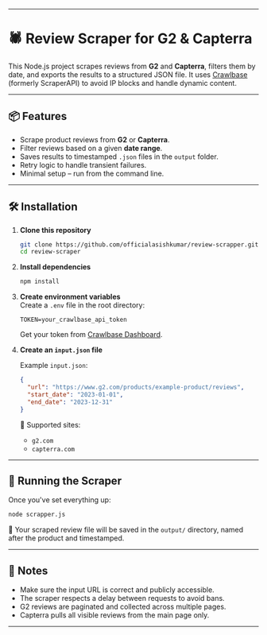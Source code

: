 
---

# 🕷️ Review Scraper for G2 & Capterra

This Node.js project scrapes reviews from **G2** and **Capterra**, filters them by date, and exports the results to a structured JSON file. It uses [Crawlbase](https://crawlbase.com/dashboard/api) (formerly ScraperAPI) to avoid IP blocks and handle dynamic content.

---

## 📦 Features

- Scrape product reviews from **G2** or **Capterra**.
- Filter reviews based on a given **date range**.
- Saves results to timestamped `.json` files in the `output` folder.
- Retry logic to handle transient failures.
- Minimal setup – run from the command line.

---

## 🛠️ Installation

1. **Clone this repository**  
   ```bash
   git clone https://github.com/officialasishkumar/review-scrapper.git
   cd review-scraper
   ```

2. **Install dependencies**  
   ```bash
   npm install
   ```

3. **Create environment variables**  
   Create a `.env` file in the root directory:
   ```
   TOKEN=your_crawlbase_api_token
   ```

   Get your token from [Crawlbase Dashboard](https://crawlbase.com/dashboard/api).

4. **Create an `input.json` file**

   Example `input.json`:
   ```json
   {
     "url": "https://www.g2.com/products/example-product/reviews",
     "start_date": "2023-01-01",
     "end_date": "2023-12-31"
   }
   ```

   🔹 Supported sites:
   - `g2.com`
   - `capterra.com`

---
## 🚀 Running the Scraper

Once you've set everything up:

```bash
node scrapper.js
```

📂 Your scraped review file will be saved in the `output/` directory, named after the product and timestamped.

---

## 📌 Notes

- Make sure the input URL is correct and publicly accessible.
- The scraper respects a delay between requests to avoid bans.
- G2 reviews are paginated and collected across multiple pages.
- Capterra pulls all visible reviews from the main page only.

---
